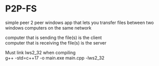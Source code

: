 # P2P-FS

simple peer 2 peer windows app that lets you transfer files between two windows computers on the same network

computer that is sending the file(s) is the client\
computer that is receiving the file(s) is the server

Must link lws2_32 when compiling\
g++ -std=c++17 -o main.exe main.cpp -lws2_32
